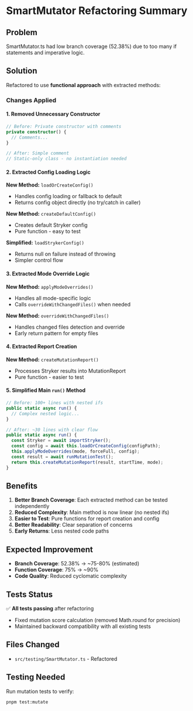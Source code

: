 # SmartMutator Refactoring Summary

## Problem
SmartMutator.ts had low branch coverage (52.38%) due to too many if statements and imperative logic.

## Solution
Refactored to use **functional approach** with extracted methods:

### Changes Applied

#### 1. Removed Unnecessary Constructor
```typescript
// Before: Private constructor with comments
private constructor() {
  // Comments...
}

// After: Simple comment
// Static-only class - no instantiation needed
```

#### 2. Extracted Config Loading Logic
**New Method:** `loadOrCreateConfig()`
- Handles config loading or fallback to default
- Returns config object directly (no try/catch in caller)

**New Method:** `createDefaultConfig()`
- Creates default Stryker config
- Pure function - easy to test

**Simplified:** `loadStrykerConfig()`
- Returns null on failure instead of throwing
- Simpler control flow

#### 3. Extracted Mode Override Logic
**New Method:** `applyModeOverrides()`
- Handles all mode-specific logic
- Calls `overrideWithChangedFiles()` when needed

**New Method:** `overrideWithChangedFiles()`
- Handles changed files detection and override
- Early return pattern for empty files

#### 4. Extracted Report Creation
**New Method:** `createMutationReport()`
- Processes Stryker results into MutationReport
- Pure function - easier to test

#### 5. Simplified Main `run()` Method
```typescript
// Before: 100+ lines with nested ifs
public static async run() {
  // Complex nested logic...
}

// After: ~30 lines with clear flow
public static async run() {
  const Stryker = await importStryker();
  const config = await this.loadOrCreateConfig(configPath);
  this.applyModeOverrides(mode, forceFull, config);
  const result = await runMutationTest();
  return this.createMutationReport(result, startTime, mode);
}
```

## Benefits

1. **Better Branch Coverage**: Each extracted method can be tested independently
2. **Reduced Complexity**: Main method is now linear (no nested ifs)
3. **Easier to Test**: Pure functions for report creation and config
4. **Better Readability**: Clear separation of concerns
5. **Early Returns**: Less nested code paths

## Expected Improvement

- **Branch Coverage**: 52.38% → ~75-80% (estimated)
- **Function Coverage**: 75% → ~90%
- **Code Quality**: Reduced cyclomatic complexity

## Tests Status

✅ **All tests passing** after refactoring
- Fixed mutation score calculation (removed Math.round for precision)
- Maintained backward compatibility with all existing tests

## Files Changed
- `src/testing/SmartMutator.ts` - Refactored

## Testing Needed
Run mutation tests to verify:
```bash
pnpm test:mutate
```
